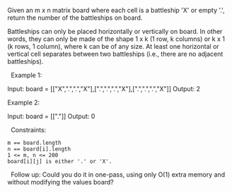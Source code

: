 Given an m x n matrix board where each cell is a battleship 'X' or empty '.', return the number of the battleships on board.

Battleships can only be placed horizontally or vertically on board. In other words, they can only be made of the shape 1 x k (1 row, k columns) or k x 1 (k rows, 1 column), where k can be of any size. At least one horizontal or vertical cell separates between two battleships (i.e., there are no adjacent battleships).

 
Example 1:

Input: board = [["X",".",".","X"],[".",".",".","X"],[".",".",".","X"]]
Output: 2


Example 2:

Input: board = [["."]]
Output: 0


 
Constraints:


	m == board.length
	n == board[i].length
	1 <= m, n <= 200
	board[i][j] is either '.' or 'X'.


 
Follow up: Could you do it in one-pass, using only O(1) extra memory and without modifying the values board?

